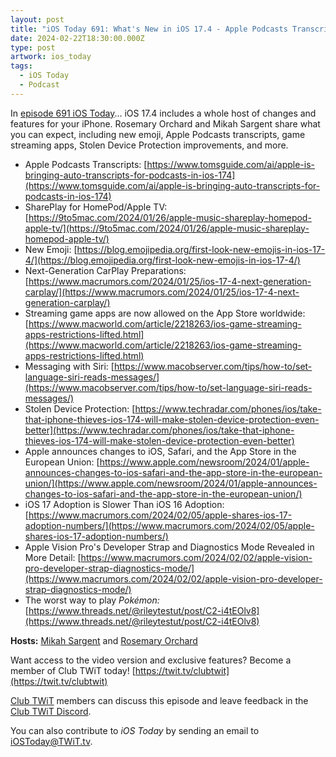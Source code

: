 ```yaml
---
layout: post
title: "iOS Today 691: What's New in iOS 17.4 - Apple Podcasts Transcripts, New Emoji, HomePod & Apple TV SharePlay"
date: 2024-02-22T18:30:00.000Z
type: post
artwork: ios_today
tags:
  - iOS Today
  - Podcast
---
```

In [episode 691 iOS Today](https://twit.tv/shows/ios-today/episodes/691)...
iOS 17.4 includes a whole host of changes and features for your iPhone. Rosemary Orchard and Mikah Sargent share what you can expect, including new emoji, Apple Podcasts transcripts, game streaming apps, Stolen Device Protection improvements, and more.

*   Apple Podcasts Transcripts: [https://www.tomsguide.com/ai/apple-is-bringing-auto-transcripts-for-podcasts-in-ios-174](https://www.tomsguide.com/ai/apple-is-bringing-auto-transcripts-for-podcasts-in-ios-174)
*   SharePlay for HomePod/Apple TV: [https://9to5mac.com/2024/01/26/apple-music-shareplay-homepod-apple-tv/](https://9to5mac.com/2024/01/26/apple-music-shareplay-homepod-apple-tv/)
*   New Emoji: [https://blog.emojipedia.org/first-look-new-emojis-in-ios-17-4/](https://blog.emojipedia.org/first-look-new-emojis-in-ios-17-4/)
*   Next-Generation CarPlay Preparations: [https://www.macrumors.com/2024/01/25/ios-17-4-next-generation-carplay/](https://www.macrumors.com/2024/01/25/ios-17-4-next-generation-carplay/)
*   Streaming game apps are now allowed on the ‌App Store‌ worldwide: [https://www.macworld.com/article/2218263/ios-game-streaming-apps-restrictions-lifted.html](https://www.macworld.com/article/2218263/ios-game-streaming-apps-restrictions-lifted.html)
*   Messaging with Siri: [https://www.macobserver.com/tips/how-to/set-language-siri-reads-messages/](https://www.macobserver.com/tips/how-to/set-language-siri-reads-messages/)
*   Stolen Device Protection: [https://www.techradar.com/phones/ios/take-that-iphone-thieves-ios-174-will-make-stolen-device-protection-even-better](https://www.techradar.com/phones/ios/take-that-iphone-thieves-ios-174-will-make-stolen-device-protection-even-better)
*   Apple announces changes to iOS, Safari, and the App Store in the European Union: [https://www.apple.com/newsroom/2024/01/apple-announces-changes-to-ios-safari-and-the-app-store-in-the-european-union/](https://www.apple.com/newsroom/2024/01/apple-announces-changes-to-ios-safari-and-the-app-store-in-the-european-union/)
*   iOS 17 Adoption is Slower Than iOS 16 Adoption: [https://www.macrumors.com/2024/02/05/apple-shares-ios-17-adoption-numbers/](https://www.macrumors.com/2024/02/05/apple-shares-ios-17-adoption-numbers/)
*   Apple Vision Pro's Developer Strap and Diagnostics Mode Revealed in More Detail: [https://www.macrumors.com/2024/02/02/apple-vision-pro-developer-strap-diagnostics-mode/](https://www.macrumors.com/2024/02/02/apple-vision-pro-developer-strap-diagnostics-mode/)
*   The worst way to play _Pokémon:_ [https://www.threads.net/@rileytestut/post/C2-i4tEOlv8](https://www.threads.net/@rileytestut/post/C2-i4tEOlv8)  
    

**Hosts:** [Mikah Sargent](https://twit.tv/people/mikah-sargent) and [Rosemary Orchard](https://twit.tv/people/rosemary-orchard)

Want access to the video version and exclusive features? Become a member of Club TWiT today! [https://twit.tv/clubtwit](https://twit.tv/clubtwit)

[Club TWiT](https://twit.tv/clubtwit) members can discuss this episode and leave feedback in the [Club TWiT Discord](https://twit.memberful.com/account/discord/authorize).

You can also contribute to _iOS Today_ by sending an email to [iOSToday@TWiT.tv](mailto:iOSToday@TWiT.tv).